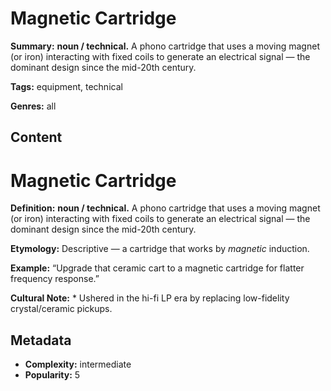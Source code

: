 # Magnetic Cartridge

**Summary:** **noun / technical.** A phono cartridge that uses a moving magnet (or iron) interacting with fixed coils to generate an electrical signal — the dominant design since the mid-20th century.

**Tags:** equipment, technical

**Genres:** all

## Content

# Magnetic Cartridge

**Definition:** **noun / technical.** A phono cartridge that uses a moving magnet (or iron) interacting with fixed coils to generate an electrical signal — the dominant design since the mid-20th century.

**Etymology:** Descriptive — a cartridge that works by *magnetic* induction.

**Example:** “Upgrade that ceramic cart to a magnetic cartridge for flatter frequency response.”

**Cultural Note:** * Ushered in the hi-fi LP era by replacing low-fidelity crystal/ceramic pickups.

## Metadata

- **Complexity:** intermediate
- **Popularity:** 5
